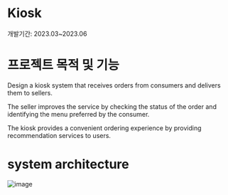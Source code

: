 # Kiosk
개발기간: 2023.03~2023.06

# 프로젝트 목적 및 기능
Design a kiosk system that receives orders from consumers and delivers them to sellers.

The seller improves the service by checking the status of the order and identifying the menu preferred by the consumer.

The kiosk provides a convenient ordering experience by providing recommendation services to users.

# system architecture
![image](https://github.com/Jaehyunnnlee/Kiosk/assets/117609943/3153cc15-d497-438d-a6b0-2b56b26fdc84)
